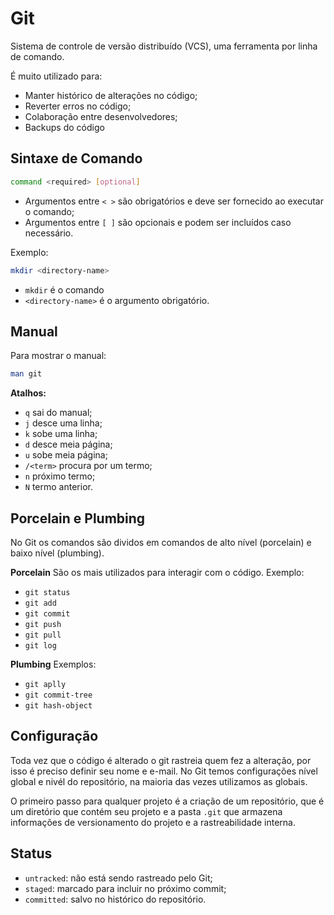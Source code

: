 # Git
Sistema de controle de versão distribuído (VCS), uma ferramenta por linha de comando. 

É muito utilizado para:
- Manter histórico de alterações no código;
- Reverter erros no código;
- Colaboração entre desenvolvedores;
- Backups do código

## Sintaxe de Comando

```bash
command <required> [optional]
```
- Argumentos entre `< >` são obrigatórios e deve ser fornecido ao executar o comando;
-  Argumentos entre `[ ]` são opcionais e podem ser incluídos caso necessário.

Exemplo:
```bash
mkdir <directory-name>
```
- `mkdir` é o comando
- `<directory-name>` é o argumento obrigatório.

## Manual
Para mostrar o manual:
```bash
man git
```

**Atalhos:**
- `q` sai do manual;
- `j` desce uma linha;
- `k` sobe uma linha;
- `d` desce meia página;
- `u` sobe meia página;
- `/<term>` procura por um termo;
- `n` próximo termo;
- `N` termo anterior.

## Porcelain e Plumbing
No Git os comandos são dividos em comandos de alto nível (porcelain) e baixo nível (plumbing).

**Porcelain**
São os mais utilizados para interagir com o código.
Exemplo: 
- `git status`
- `git add`
- `git commit`
- `git push`
- `git pull`
- `git log`

**Plumbing**
Exemplos: 
- `git aplly`
- `git commit-tree`
- `git hash-object`

## Configuração

Toda vez que o código é alterado o git rastreia quem fez a alteração, por isso é preciso definir seu nome e e-mail. No Git temos configurações nível global e nivél do repositório, na maioria das vezes utilizamos as globais.

O primeiro passo para qualquer projeto é a criação de um repositório, que é um diretório que contém seu projeto e a pasta `.git` que armazena informações de versionamento do projeto e a rastreabilidade interna.

## Status
- `untracked`: não está sendo rastreado pelo Git;
- `staged`: marcado para incluir no próximo commit;
- `committed`: salvo no histórico do repositório.
